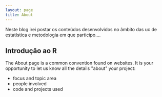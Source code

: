 ```yaml
---
layout: page
title: About
---
```


Neste blog irei postar os conteúdos desenvolvidos no âmbito das uc de estatística e metodologia em que participo....

## Introdução ao R

The About page is a common convention found on websites.
It is your opportunity to let us know all the details "about" your project:

- focus and topic area
- people involved
- code and projects used

